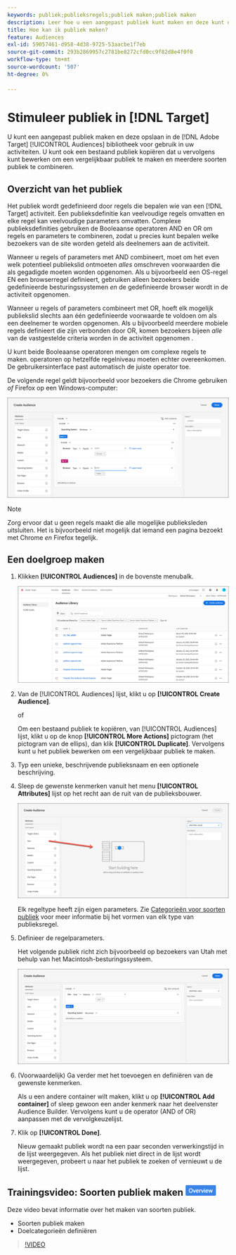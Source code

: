 ```yaml
---
keywords: publiek;publieksregels;publiek maken;publiek maken
description: Leer hoe u een aangepast publiek kunt maken en deze kunt opslaan in de [!DNL Adobe Target] [!UICONTROL Audiences] bibliotheek voor gebruik in activiteiten.
title: Hoe kan ik publiek maken?
feature: Audiences
exl-id: 59057461-d958-4d38-9725-53aacbe1f7eb
source-git-commit: 293b2869957c2781be8272cfd0cc9f82d8e4f0f0
workflow-type: tm+mt
source-wordcount: '507'
ht-degree: 0%

---
```


# Stimuleer publiek in [!DNL Target]

U kunt een aangepast publiek maken en deze opslaan in de [!DNL Adobe Target] [!UICONTROL Audiences] bibliotheek voor gebruik in uw activiteiten. U kunt ook een bestaand publiek kopiëren dat u vervolgens kunt bewerken om een vergelijkbaar publiek te maken en meerdere soorten publiek te combineren.

## Overzicht van het publiek

Het publiek wordt gedefinieerd door regels die bepalen wie van een [!DNL Target] activiteit. Een publieksdefinitie kan veelvoudige regels omvatten en elke regel kan veelvoudige parameters omvatten. Complexe publieksdefinities gebruiken de Booleaanse operatoren AND en OR om regels en parameters te combineren, zodat u precies kunt bepalen welke bezoekers van de site worden geteld als deelnemers aan de activiteit.

Wanneer u regels of parameters met AND combineert, moet om het even welk potentieel publiekslid ontmoeten *alles* omschreven voorwaarden die als gegadigde moeten worden opgenomen. Als u bijvoorbeeld een OS-regel EN een browserregel definieert, gebruiken alleen bezoekers beide gedefinieerde besturingssystemen *en* de gedefinieerde browser wordt in de activiteit opgenomen.

Wanneer u regels of parameters combineert met OR, hoeft elk mogelijk publiekslid slechts aan één gedefinieerde voorwaarde te voldoen om als een deelnemer te worden opgenomen. Als u bijvoorbeeld meerdere mobiele regels definieert die zijn verbonden door OR, komen bezoekers bijeen *alle* van de vastgestelde criteria worden in de activiteit opgenomen .

U kunt beide Booleaanse operatoren mengen om complexe regels te maken. operatoren op hetzelfde regelniveau moeten echter overeenkomen. De gebruikersinterface past automatisch de juiste operator toe.

De volgende regel geldt bijvoorbeeld voor bezoekers die Chrome gebruiken *of* Firefox op een Windows-computer:

![publiek maken](assets/audience_create.png)

>[!NOTE]
>
>Zorg ervoor dat u geen regels maakt die alle mogelijke publieksleden uitsluiten. Het is bijvoorbeeld niet mogelijk dat iemand een pagina bezoekt met Chrome *en* Firefox tegelijk.

## Een doelgroep maken

1. Klikken **[!UICONTROL Audiences]** in de bovenste menubalk.

   ![publiek_lijstafbeelding](assets/audiences_list.png)

1. Van de [!UICONTROL Audiences] lijst, klikt u op **[!UICONTROL Create Audience]**.

   of

   Om een bestaand publiek te kopiëren, van [!UICONTROL Audiences] lijst, klikt u op de knop **[!UICONTROL More Actions]** pictogram (het pictogram van de ellips), dan klik **[!UICONTROL Duplicate]**. Vervolgens kunt u het publiek bewerken om een vergelijkbaar publiek te maken.

1. Typ een unieke, beschrijvende publieksnaam en een optionele beschrijving.
1. Sleep de gewenste kenmerken vanuit het menu **[!UICONTROL Attributes]** lijst op het recht aan de ruit van de publieksbouwer.

   ![Kenmerken voor slepen en neerzetten](assets/drag-attribute.png)

   Elk regeltype heeft zijn eigen parameters. Zie [Categorieën voor soorten publiek](/help/main/c-target/c-audiences/c-target-rules/target-rules.md#concept_E3A77E42F1644503A829B5107B20880D) voor meer informatie bij het vormen van elk type van publieksregel.

1. Definieer de regelparameters.

   Het volgende publiek richt zich bijvoorbeeld op bezoekers van Utah met behulp van het Macintosh-besturingssysteem.

   ![Utah-/Macintosh-publiek](assets/adience-builder.png)

1. (Voorwaardelijk) Ga verder met het toevoegen en definiëren van de gewenste kenmerken.

   Als u een andere container wilt maken, klikt u op **[!UICONTROL Add container]** of sleep gewoon een ander kenmerk naar het deelvenster Audience Builder. Vervolgens kunt u de operator (AND of OR) aanpassen met de vervolgkeuzelijst.

1. Klik op **[!UICONTROL Done]**.

   Nieuw gemaakt publiek wordt na een paar seconden verwerkingstijd in de lijst weergegeven. Als het publiek niet direct in de lijst wordt weergegeven, probeert u naar het publiek te zoeken of vernieuwt u de lijst.

## Trainingsvideo: Soorten publiek maken ![Overzicht badge](/help/main/assets/overview.png)

Deze video bevat informatie over het maken van soorten publiek.

* Soorten publiek maken
* Doelcategorieën definiëren

>[!VIDEO](https://video.tv.adobe.com/v/17392)
